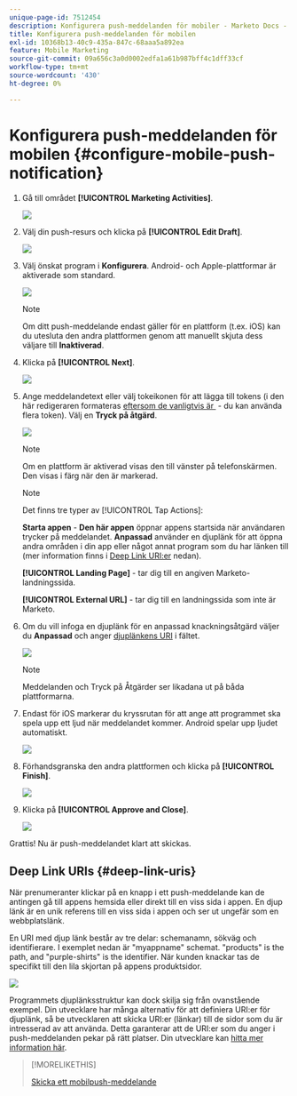 ```yaml
---
unique-page-id: 7512454
description: Konfigurera push-meddelanden för mobiler - Marketo Docs - produktdokumentation
title: Konfigurera push-meddelanden för mobilen
exl-id: 10368b13-40c9-435a-847c-68aaa5a892ea
feature: Mobile Marketing
source-git-commit: 09a656c3a0d0002edfa1a61b987bff4c1dff33cf
workflow-type: tm+mt
source-wordcount: '430'
ht-degree: 0%

---
```


# Konfigurera push-meddelanden för mobilen {#configure-mobile-push-notification}

1. Gå till området **[!UICONTROL Marketing Activities]**.

   ![](assets/configure-mobile-push-notification-1.png)

1. Välj din push-resurs och klicka på **[!UICONTROL Edit Draft]**.

   ![](assets/configure-mobile-push-notification-2.png)

1. Välj önskat program i **Konfigurera**. Android- och Apple-plattformar är aktiverade som standard.

   ![](assets/configure-mobile-push-notification-3.png)

   >[!NOTE]
   >
   >Om ditt push-meddelande endast gäller för en plattform (t.ex. iOS) kan du utesluta den andra plattformen genom att manuellt skjuta dess väljare till **Inaktiverad**.

1. Klicka på **[!UICONTROL Next]**.

   ![](assets/configure-mobile-push-notification-4.png)

1. Ange meddelandetext eller välj tokeikonen för att lägga till tokens (i den här redigeraren formateras [&#x200B; eftersom de vanligtvis är &#x200B;](/help/marketo/product-docs/demand-generation/landing-pages/personalizing-landing-pages/tokens-overview.md) - du kan använda flera token). Välj en **Tryck på åtgärd**.

   ![](assets/configure-mobile-push-notification-5.png)

   >[!NOTE]
   >
   >Om en plattform är aktiverad visas den till vänster på telefonskärmen. Den visas i färg när den är markerad.

   >[!NOTE]
   >
   >Det finns tre typer av [!UICONTROL Tap Actions]:
   >
   >**Starta appen** - **Den här appen** öppnar appens startsida när användaren trycker på meddelandet. **Anpassad** använder en djuplänk för att öppna andra områden i din app eller något annat program som du har länken till (mer information finns i [Deep Link URI:er](#deep-link-uris) nedan).
   >
   >**[!UICONTROL Landing Page]** - tar dig till en angiven Marketo-landningssida.
   >
   >**[!UICONTROL External URL]** - tar dig till en landningssida som inte är Marketo.

1. Om du vill infoga en djuplänk för en anpassad knackningsåtgärd väljer du **Anpassad** och anger [djuplänkens URI](#deep-link-uris) i fältet.

   ![](assets/configure-mobile-push-notification-6.png)

   >[!NOTE]
   >
   >Meddelanden och Tryck på Åtgärder ser likadana ut på båda plattformarna.

1. Endast för iOS markerar du kryssrutan för att ange att programmet ska spela upp ett ljud när meddelandet kommer. Android spelar upp ljudet automatiskt.

   ![](assets/configure-mobile-push-notification-7.png)

1. Förhandsgranska den andra plattformen och klicka på **[!UICONTROL Finish]**.

   ![](assets/configure-mobile-push-notification-8.png)

1. Klicka på **[!UICONTROL Approve and Close]**.

   ![](assets/configure-mobile-push-notification-9.png)

Grattis! Nu är push-meddelandet klart att skickas.

## Deep Link URIs {#deep-link-uris}

När prenumeranter klickar på en knapp i ett push-meddelande kan de antingen gå till appens hemsida eller direkt till en viss sida i appen. En djup länk är en unik referens till en viss sida i appen och ser ut ungefär som en webbplatslänk.

En URI med djup länk består av tre delar: schemanamn, sökväg och identifierare. I exemplet nedan är &quot;myappname&quot; schemat. &quot;products&quot; is the path, and &quot;purple-shirts&quot; is the identifier. När kunden knackar tas de specifikt till den lila skjortan på appens produktsidor.

![](assets/configure-mobile-push-notification-10.png)

Programmets djuplänksstruktur kan dock skilja sig från ovanstående exempel. Din utvecklare har många alternativ för att definiera URI:er för djuplänk, så be utvecklaren att skicka URI:er (länkar) till de sidor som du är intresserad av att använda. Detta garanterar att de URI:er som du anger i push-meddelanden pekar på rätt platser. Din utvecklare kan [hitta mer information här](https://experienceleague.adobe.com/sv/docs/marketo-developer/marketo/mobile/enabling-deep-links-in-your-app).

>[!MORELIKETHIS]
>
>[Skicka ett mobilpush-meddelande](/help/marketo/product-docs/mobile-marketing/push-notifications/send-a-mobile-push-notification.md)
